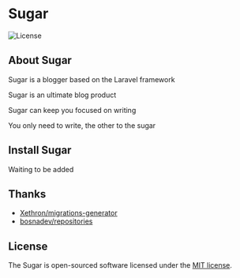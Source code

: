 
# Sugar

![License](https://poser.pugx.org/laravel/framework/license.svg)


## About Sugar

Sugar is a blogger based on the Laravel framework

Sugar is an ultimate blog product

Sugar can keep you focused on writing

You only need to write, the other to the sugar

## Install Sugar

Waiting to be added

## Thanks

- [Xethron/migrations-generator](https://github.com/Xethron/migrations-generator)
- [bosnadev/repositories](https://github.com/bosnadev/repository)

## License

The Sugar is open-sourced software licensed under the [MIT license](http://opensource.org/licenses/MIT).
